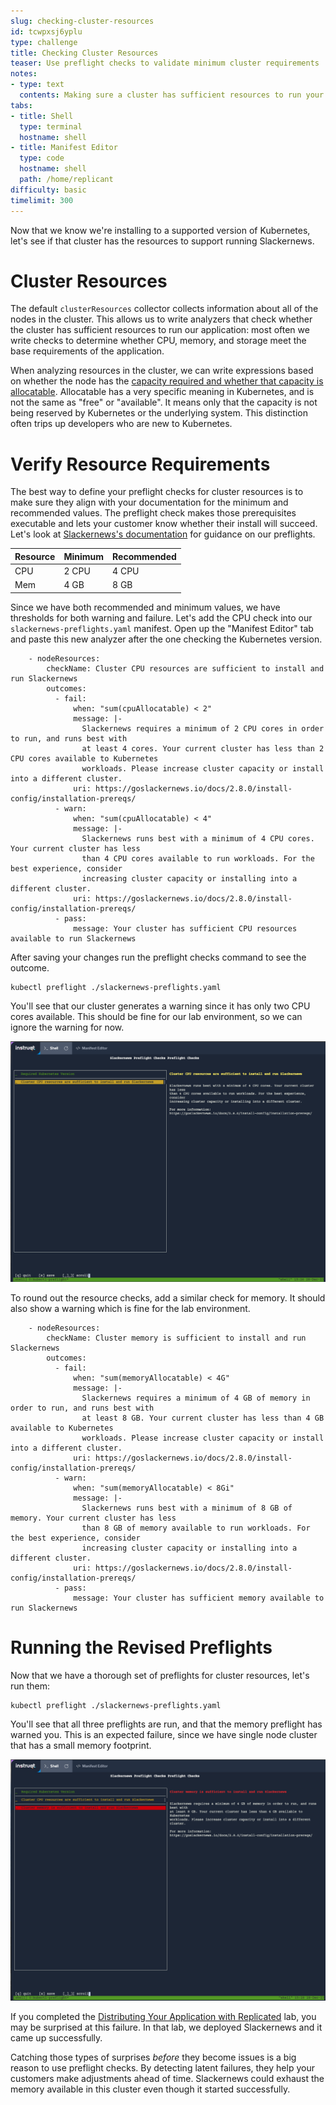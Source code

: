 ```yaml
---
slug: checking-cluster-resources
id: tcwpxsj6yplu
type: challenge
title: Checking Cluster Resources
teaser: Use preflight checks to validate minimum cluster requirements
notes:
- type: text
  contents: Making sure a cluster has sufficient resources to run your application
tabs:
- title: Shell
  type: terminal
  hostname: shell
- title: Manifest Editor
  type: code
  hostname: shell
  path: /home/replicant
difficulty: basic
timelimit: 300
---
```


Now that we know we're installing to a supported version of
Kubernetes, let's see if that cluster has the resources to
support running Slackernews.

Cluster Resources
=================

The default `clusterResources` collector collects information
about all of the nodes in the cluster. This allows us to
write analyzers that check whether the cluster has sufficient
resources to run our application: most often we write checks to
determine whether CPU, memory, and storage meet the base
requirements of the application.

When analyzing resources in the cluster, we can write expressions
based on whether the node has the
[capacity required and whether that capacity is allocatable](https://kubernetes.io/docs/concepts/architecture/nodes/#capacity).
Allocatable has a very specific meaning in Kubernetes, and is not
the same as "free" or "available". It means only that the capacity
is not being reserved by Kubernetes or the underlying system. This
distinction often trips up developers who are new to Kubernetes.

Verify Resource Requirements
============================

The best way to define your preflight checks for cluster resources
is to make sure they align with your documentation for the minimum
and recommended values. The preflight check makes those prerequisites
executable and lets your customer know whether their install will
succeed. Let's look at [Slackernews's documentation](https://goslackernews.io/docs/2.8.0/install-config/installation-prereqs/)
for guidance on our preflights.

<table>
<thead>
<tr>
<th>Resource</th>
<th>Minimum</th>
<th>Recommended</th>
</tr>
</thead>
<tbody>
<tr>
<td>CPU</td>
<td>2 CPU</td>
<td>4 CPU</td>
</tr>
<tr>
<td>Mem</td>
<td>4 GB</td>
<td>8 GB</td>
</tr>
</tbody>
</table>

Since we have both recommended and minimum values, we have thresholds
for both warning and failure. Let's add the CPU check into our
`slackernews-preflights.yaml` manifest. Open up the "Manifest Editor" tab
and paste this new analyzer after the one checking the Kubernetes version.

```
    - nodeResources:
        checkName: Cluster CPU resources are sufficient to install and run Slackernews
        outcomes:
          - fail:
              when: "sum(cpuAllocatable) < 2"
              message: |-
                Slackernews requires a minimum of 2 CPU cores in order to run, and runs best with
                at least 4 cores. Your current cluster has less than 2 CPU cores available to Kubernetes
                workloads. Please increase cluster capacity or install into a different cluster.
              uri: https://goslackernews.io/docs/2.8.0/install-config/installation-prereqs/
          - warn:
              when: "sum(cpuAllocatable) < 4"
              message: |-
                Slackernews runs best with a minimum of 4 CPU cores. Your current cluster has less
                than 4 CPU cores available to run workloads. For the best experience, consider
                increasing cluster capacity or installing into a different cluster.
              uri: https://goslackernews.io/docs/2.8.0/install-config/installation-prereqs/
          - pass:
              message: Your cluster has sufficient CPU resources available to run Slackernews
```

After saving your changes run the preflight checks command to see the outcome.

```
kubectl preflight ./slackernews-preflights.yaml
```

You'll see that our cluster generates a warning since it has only two CPU
cores available. This should be fine for our lab environment, so we can
ignore the warning for now.

![CPU Preflight Warning](../assets/cpu-preflight-warning.png)

To round out the resource checks, add a similar check for memory. It should
also show a warning which is fine for the lab environment.

```
    - nodeResources:
        checkName: Cluster memory is sufficient to install and run Slackernews
        outcomes:
          - fail:
              when: "sum(memoryAllocatable) < 4G"
              message: |-
                Slackernews requires a minimum of 4 GB of memory in order to run, and runs best with
                at least 8 GB. Your current cluster has less than 4 GB available to Kubernetes
                workloads. Please increase cluster capacity or install into a different cluster.
              uri: https://goslackernews.io/docs/2.8.0/install-config/installation-prereqs/
          - warn:
              when: "sum(memoryAllocatable) < 8Gi"
              message: |-
                Slackernews runs best with a minimum of 8 GB of memory. Your current cluster has less
                than 8 GB of memory available to run workloads. For the best experience, consider
                increasing cluster capacity or installing into a different cluster.
              uri: https://goslackernews.io/docs/2.8.0/install-config/installation-prereqs/
          - pass:
              message: Your cluster has sufficient memory available to run Slackernews
```

Running the Revised Preflights
==============================

Now that we have a thorough set of preflights for cluster resources, let's run
them:

```
kubectl preflight ./slackernews-preflights.yaml
```

You'll see that all three preflights are run, and that the memory
preflight has warned you. This is an expected failure, since we have
single node cluster that has a small memory footprint.

![Memory Preflight Warning](../assets/memory-preflight-failure.png)

If you completed the [Distributing Your Application with
Replicated](https://play.instruqt.com/replicated/tracks/distributing-your-application-with-replicated)
lab, you may be surprised at this failure. In that lab, we deployed Slackernews
and it came up successfully.

Catching those types of surprises _before_ they become issues is a big reason
to use preflight checks. By detecting latent failures, they help your customers
make adjustments ahead of time. Slackernews could exhaust the memory
available in this cluster even though it started successfully.
